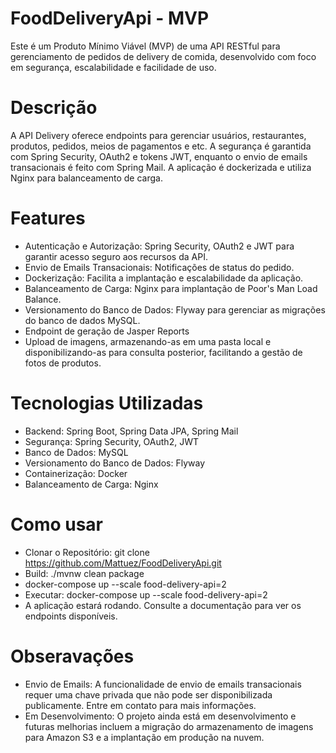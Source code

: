 # FoodDeliveryApi - MVP
Este é um Produto Mínimo Viável (MVP) de uma API RESTful para gerenciamento de pedidos de delivery de comida, desenvolvido com foco em segurança, escalabilidade e facilidade de uso.

# Descrição
A API Delivery oferece endpoints para gerenciar usuários, restaurantes, produtos, pedidos, meios de pagamentos e etc. A segurança é garantida com Spring Security, OAuth2 e tokens JWT, enquanto o envio de emails transacionais é feito com Spring Mail. A aplicação é dockerizada e utiliza Nginx para balanceamento de carga.

# Features
- Autenticação e Autorização: Spring Security, OAuth2 e JWT para garantir acesso seguro aos recursos da API.
- Envio de Emails Transacionais: Notificações de status do pedido.
- Dockerização: Facilita a implantação e escalabilidade da aplicação.
- Balanceamento de Carga: Nginx para implantação de Poor's Man Load Balance.
- Versionamento do Banco de Dados: Flyway para gerenciar as migrações do banco de dados MySQL.
- Endpoint de geração de Jasper Reports
- Upload de imagens, armazenando-as em uma pasta local e disponibilizando-as para consulta posterior, facilitando a gestão de fotos de produtos.

# Tecnologias Utilizadas
- Backend: Spring Boot, Spring Data JPA, Spring Mail
- Segurança: Spring Security, OAuth2, JWT
- Banco de Dados: MySQL
- Versionamento do Banco de Dados: Flyway
- Containerização: Docker
- Balanceamento de Carga: Nginx

# Como usar
- Clonar o Repositório: git clone https://github.com/Mattuez/FoodDeliveryApi.git
- Build: ./mvnw clean package
- docker-compose up --scale food-delivery-api=2
- Executar: docker-compose up --scale food-delivery-api=2
- A aplicação estará rodando. Consulte a documentação para ver os endpoints disponíveis.

# Obseravações
- Envio de Emails: A funcionalidade de envio de emails transacionais requer uma chave privada que não pode ser disponibilizada publicamente. Entre em contato para mais informações.
- Em Desenvolvimento: O projeto ainda está em desenvolvimento e futuras melhorias incluem a migração do armazenamento de imagens para Amazon S3 e a implantação em produção na nuvem.
